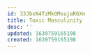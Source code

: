 ```yaml
---
id: 33JbxN4TzMkOMxujaR6Xn
title: Toxic Masculinity
desc: ''
updated: 1639759165198
created: 1639759165198
---
```


